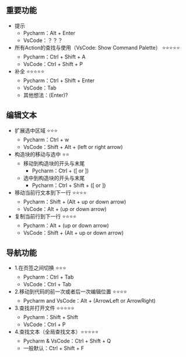 
## 重要功能
- 提示
  - Pycharm：Alt + Enter
  - VsCode：？？？
- 所有Action的查找与使用（VsCode: Show Command Palette） ⭐⭐⭐⭐⭐
  - Pycharm：Ctrl + Shift + A
  - VsCode：Ctrl + Shift + P
- 补全 ⭐⭐⭐⭐⭐
  - Pycharm：Ctrl + Shift + Enter
  - VsCode：Tab
  - 其他想法：(Enter)?

## 编辑文本
- 扩展选中区域 ⭐⭐⭐
  - Pycharm：Ctrl + w
  - VsCode：Shift + Alt + (left or right arrow)
- 构造块的移动与选中 ⭐⭐
  - 移动到构造块的开头与末尾
    - Pycharm：Ctrl + ([ or ])
  - 选中到构造块的开头与末尾
    - Pycharm：Ctrl + Shift + ([ or ])
- 移动当前行文本到下一行 ⭐⭐⭐⭐
  - Pycharm：Shift + (Alt + up or down arrow)
  - VsCode：Alt + (up or down arrow)
- 复制当前行到下一行 ⭐⭐⭐⭐
  - Pycharm：Alt + (up or down arrow)
  - VsCode：Shift + (Alt + up or down arrow)

## 导航功能
- 1.在页签之间切换 ⭐⭐⭐
  - Pycharm：Ctrl + Tab
  - VsCode：Ctrl + Tab
- 2.移动到代码的前一次或者后一次编辑位置 ⭐⭐⭐⭐
  - Pycharm and VsCode：Alt + (ArrowLeft or ArrowRight)
- 3.查找并打开文件 ⭐⭐⭐⭐⭐
  - Pycharm：Shift + Shift
  - VsCode：Ctrl + P
- 4.查找文本（全局查找文本）⭐⭐⭐⭐⭐
  - Pycharm & VsCode：Ctrl + Shift + Q
  - 一般默认：Ctrl + Shift + F
